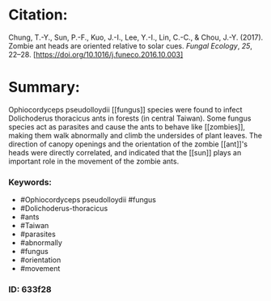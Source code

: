 # Citation:
Chung, T.-Y., Sun, P.-F., Kuo, J.-I., Lee, Y.-I., Lin, C.-C., & Chou, J.-Y. (2017). Zombie ant heads are oriented relative to solar cues. _Fungal Ecology_, _25_, 22–28. [https://doi.org/10.1016/j.funeco.2016.10.003]

# Summary:
Ophiocordyceps pseudolloydii [[fungus]] species were found to infect  Dolichoderus thoracicus ants in forests (in central Taiwan). Some fungus species act as parasites and cause the ants to behave like [[zombies]], making them walk abnormally and climb the undersides of plant leaves. The direction of canopy openings and the orientation of the zombie [[ant]]'s heads were directly correlated, and indicated that the [[sun]] plays an important role in the movement of the zombie ants.

### Keywords:
- #Ophiocordyceps pseudolloydii #fungus
- #Dolichoderus-thoracicus 
- #ants
- #Taiwan
- #parasites
- #abnormally
- #fungus 
- #orientation
- #movement

### ID: 633f28